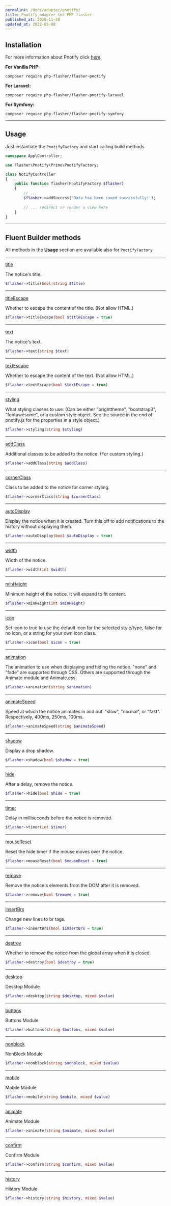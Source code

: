 ```yaml
---
permalink: /docs/adapter/pnotify/
title: Pnotify adapter for PHP flasher
published_at: 2020-11-28
updated_at: 2022-05-08
---
```


## <i class="fa-duotone fa-list-radio"></i> Installation

For more information about Pnotify click <a href="https://sciactive.com/pnotify/">here</a>.

**For Vanilla PHP:**
```shell
composer require php-flasher/flasher-pnotify
```

**For Laravel:**
```shell
composer require php-flasher/flasher-pnotify-laravel
```

**For Symfony:**
```shell
composer require php-flasher/flasher-pnotify-symfony
```

---

## <i class="fa-duotone fa-list-radio"></i> Usage

Just instantiate the `PnotifyFactory` and start calling build methods

```php
namespace App\Controller;

use Flasher\Pnotify\Prime\PnotifyFactory;

class NotifyController
{
    public function flasher(PnotifyFactory $flasher)
    {
        // ... 
        $flasher->addSuccess('Data has been saved successfully!');
        
        // ... redirect or render a view here
    }
}    
```

---

## <i class="fa-duotone fa-list-radio"></i> Fluent Builder methods

All methods in the **[Usage](/docs/usage/)** section are available also for `PnotifyFactory`

---

<p id="method-title"><a href="#method-title" class="anchor"><i class="fa-duotone fa-link"></i> title</a></p>

The notice's title.
```php 
$flasher->title(bool|string $title)
```

---

<p id="method-titleEscape"><a href="#method-titleEscape" class="anchor"><i class="fa-duotone fa-link"></i> titleEscape</a></p>

Whether to escape the content of the title. (Not allow HTML.)
```php
$flasher->titleEscape(bool $titleEscape = true)
```

---

<p id="method-text"><a href="#method-text" class="anchor"><i class="fa-duotone fa-link"></i> text</a></p>

The notice's text.
```php 
$flasher->text(string $text)
```

---

<p id="method-textEscape"><a href="#method-textEscape" class="anchor"><i class="fa-duotone fa-link"></i> textEscape</a></p>
 
Whether to escape the content of the text. (Not allow HTML.)
```php 
$flasher->textEscape(bool $textEscape = true)
```

---

<p id="method-styling"><a href="#method-styling" class="anchor"><i class="fa-duotone fa-link"></i> styling</a></p>

What styling classes to use. (Can be either "brighttheme", "bootstrap3", "fontawesome", or a custom style object.
See the source in the end of pnotify.js for the properties in a style object.)
```php 
$flasher->styling(string $styling)
```

---

<p id="method-addClass"><a href="#method-addClass" class="anchor"><i class="fa-duotone fa-link"></i> addClass</a></p>

Additional classes to be added to the notice. (For custom styling.)
```php 
$flasher->addClass(string $addClass)
```

---

<p id="method-cornerClass"><a href="#method-cornerClass" class="anchor"><i class="fa-duotone fa-link"></i> cornerClass</a></p>

Class to be added to the notice for corner styling.
```php 
$flasher->cornerClass(string $cornerClass)
```

---

<p id="method-autoDisplay"><a href="#method-autoDisplay" class="anchor"><i class="fa-duotone fa-link"></i> autoDisplay</a></p>

Display the notice when it is created. Turn this off to add notifications to the history without displaying them.
```php 
$flasher->autoDisplay(bool $autoDisplay = true)
```

---

<p id="method-width"><a href="#method-width" class="anchor"><i class="fa-duotone fa-link"></i> width</a></p>

Width of the notice.
```php 
$flasher->width(int $width)
```

---

<p id="method-minHeight"><a href="#method-minHeight" class="anchor"><i class="fa-duotone fa-link"></i> minHeight</a></p>

Minimum height of the notice. It will expand to fit content.
```php 
$flasher->minHeight(int $minHeight)
```

---

<p id="method-icon"><a href="#method-icon" class="anchor"><i class="fa-duotone fa-link"></i> icon</a></p>

Set icon to true to use the default icon for the selected style/type, false for no icon, or a string for your own
icon class.
```php 
$flasher->icon(bool $icon = true)
```

---

<p id="method-animation"><a href="#method-animation" class="anchor"><i class="fa-duotone fa-link"></i> animation</a></p>

The animation to use when displaying and hiding the notice. "none" and "fade" are supported through CSS. Others
are supported through the Animate module and Animate.css.
```php 
$flasher->animation(string $animation)
```

---

<p id="method-animateSpeed"><a href="#method-animateSpeed" class="anchor"><i class="fa-duotone fa-link"></i> animateSpeed</a></p>

Speed at which the notice animates in and out. "slow", "normal", or "fast". Respectively, 400ms, 250ms, 100ms.
```php 
$flasher->animateSpeed(string $animateSpeed)
```

---

<p id="method-shadow"><a href="#method-shadow" class="anchor"><i class="fa-duotone fa-link"></i> shadow</a></p>

Display a drop shadow.
```php 
$flasher->shadow(bool $shadow = true)
```

---

<p id="method-hide"><a href="#method-hide" class="anchor"><i class="fa-duotone fa-link"></i> hide</a></p>

After a delay, remove the notice.
```php 
$flasher->hide(bool $hide = true)
```

---

<p id="method-timer"><a href="#method-timer" class="anchor"><i class="fa-duotone fa-link"></i> timer</a></p>

Delay in milliseconds before the notice is removed.
```php 
$flasher->timer(int $timer)
```

---

<p id="method-mouseReset"><a href="#method-mouseReset" class="anchor"><i class="fa-duotone fa-link"></i> mouseReset</a></p>

Reset the hide timer if the mouse moves over the notice.
```php 
$flasher->mouseReset(bool $mouseReset = true)
```

---

<p id="method-remove"><a href="#method-remove" class="anchor"><i class="fa-duotone fa-link"></i> remove</a></p>

Remove the notice's elements from the DOM after it is removed.
```php 
$flasher->remove(bool $remove = true)
```

---

<p id="method-insertBrs"><a href="#method-insertBrs" class="anchor"><i class="fa-duotone fa-link"></i> insertBrs</a></p>

Change new lines to br tags.
```php 
$flasher->insertBrs(bool $insertBrs = true)
```

---

<p id="method-destroy"><a href="#method-destroy" class="anchor"><i class="fa-duotone fa-link"></i> destroy</a></p>

Whether to remove the notice from the global array when it is closed.
```php 
$flasher->destroy(bool $destroy = true)
```

---

<p id="method-desktop"><a href="#method-desktop" class="anchor"><i class="fa-duotone fa-link"></i> desktop</a></p>

Desktop Module
```php 
$flasher->desktop(string $desktop, mixed $value)
```

---

<p id="method-buttons"><a href="#method-buttons" class="anchor"><i class="fa-duotone fa-link"></i> buttons</a></p>

Buttons Module
```php 
$flasher->buttons(string $buttons, mixed $value)
```

---

<p id="method-nonblock"><a href="#method-nonblock" class="anchor"><i class="fa-duotone fa-link"></i> nonblock</a></p>

NonBlock Module
```php 
$flasher->nonblock(string $nonblock, mixed $value)
```

---

<p id="method-mobile"><a href="#method-mobile" class="anchor"><i class="fa-duotone fa-link"></i> mobile</a></p>

Mobile Module
```php 
$flasher->mobile(string $mobile, mixed $value)
```

---

<p id="method-animate"><a href="#method-animate" class="anchor"><i class="fa-duotone fa-link"></i> animate</a></p>

Animate Module
```php 
$flasher->animate(string $animate, mixed $value)
```

---

<p id="method-confirm"><a href="#method-confirm" class="anchor"><i class="fa-duotone fa-link"></i> confirm</a></p>

Confirm Module
```php 
$flasher->confirm(string $confirm, mixed $value)
```

---

<p id="method-history"><a href="#method-history" class="anchor"><i class="fa-duotone fa-link"></i> history</a></p>

History Module
```php
$flasher->history(string $history, mixed $value) 
```
